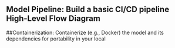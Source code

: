 ## Model Pipeline: Build a basic CI/CD pipeline High-Level Flow Diagram
##Containerization: Containerize (e.g., Docker) the model and its dependencies for portability in your local